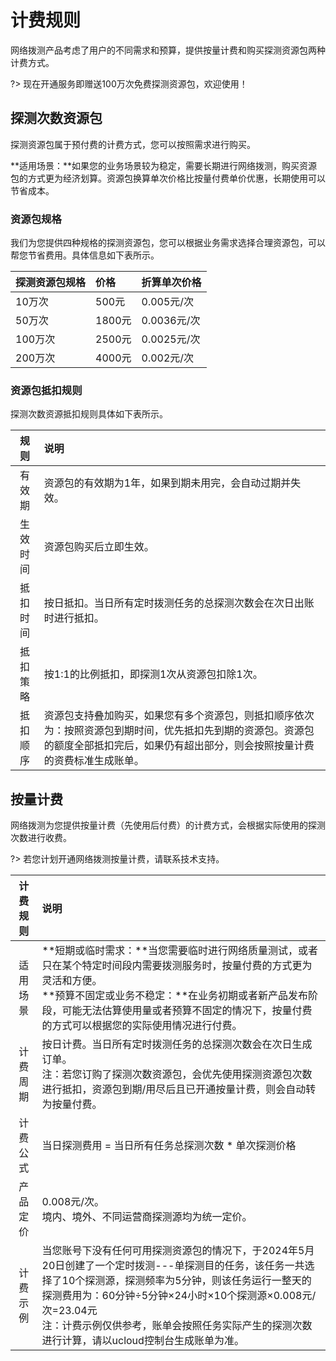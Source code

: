 # 计费规则

网络拨测产品考虑了用户的不同需求和预算，提供按量计费和购买探测资源包两种计费方式。

?> 现在开通服务即赠送100万次免费探测资源包，欢迎使用！



## 探测次数资源包

探测资源包属于预付费的计费方式，您可以按照需求进行购买。

**适用场景：**如果您的业务场景较为稳定，需要长期进行网络拨测，购买资源包的方式更为经济划算。资源包换算单次价格比按量付费单价优惠，长期使用可以节省成本。

### 资源包规格

我们为您提供四种规格的探测资源包，您可以根据业务需求选择合理资源包，可以帮您节省费用。具体信息如下表所示。

| 探测资源包规格 | 价格   | 折算单次价格 |
| :------------- | :----- | :----------- |
| 10万次         | 500元  | 0.005元/次   |
| 50万次         | 1800元 | 0.0036元/次  |
| 100万次        | 2500元 | 0.0025元/次  |
| 200万次        | 4000元 | 0.002元/次   |

### 资源包抵扣规则

探测次数资源抵扣规则具体如下表所示。

|   规则   | 说明                                                         |
| :------: | :----------------------------------------------------------- |
|  有效期  | 资源包的有效期为1年，如果到期未用完，会自动过期并失效。      |
| 生效时间 | 资源包购买后立即生效。                                       |
| 抵扣时间 | 按日抵扣。当日所有定时拨测任务的总探测次数会在次日出账时进行抵扣。 |
| 抵扣策略 | 按1:1的比例抵扣，即探测1次从资源包扣除1次。                  |
| 抵扣顺序 | 资源包支持叠加购买，如果您有多个资源包，则抵扣顺序依次为：按照资源包到期时间，优先抵扣先到期的资源包。资源包的额度全部抵扣完后，如果仍有超出部分，则会按照按量计费的资费标准生成账单。 |



## 按量计费

网络拨测为您提供按量计费（先使用后付费）的计费方式，会根据实际使用的探测次数进行收费。

?> 若您计划开通网络拨测按量计费，请联系技术支持。

| 计费规则         | 说明                                                    |
| :-----------: | :------------- |
| 适用场景 | **短期或临时需求：**当您需要临时进行网络质量测试，或者只在某个特定时间段内需要拨测服务时，按量付费的方式更为灵活和方便。<br />**预算不固定或业务不稳定：**在业务初期或者新产品发布阶段，可能无法估算使用量或者预算不固定的情况下，按量付费的方式可以根据您的实际使用情况进行付费。 |
| 计费周期 | 按日计费。当日所有定时拨测任务的总探测次数会在次日生成订单。<br />注：若您订购了探测次数资源包，会优先使用探测资源包次数进行抵扣，资源包到期/用尽后且已开通按量计费，则会自动转为按量付费。 |
| 计费公式 | 当日探测费用 = 当日所有任务总探测次数 * 单次探测价格         |
| 产品定价 | 0.008元/次。<br />境内、境外、不同运营商探测源均为统一定价。 |
| 计费示例 | 当您账号下没有任何可用探测资源包的情况下，于2024年5月20日创建了一个定时拨测---单探测目的任务，该任务一共选择了10个探测源，探测频率为5分钟，则该任务运行一整天的探测费用为：60分钟÷5分钟×24小时×10个探测源×0.008元/次=23.04元<br />注：计费示例仅供参考，账单会按照任务实际产生的探测次数进行计算，请以ucloud控制台生成账单为准。 |
